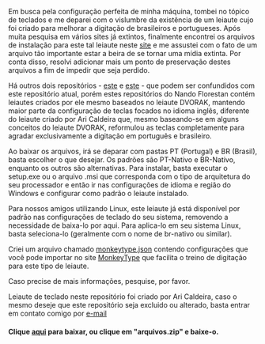 Em busca pela configuração perfeita de minha máquina, tombei no tópico de teclados e me deparei com o vislumbre da existência de um leiaute cujo foi criado para melhorar a digitação de brasileiros e portugueses. Após muita pesquisa em vários sites já extintos, finalmente encontrei os arquivos de instalação para este tal leiaute neste [site](http://www.xahlee.info/kbd/pt-nativo_keyboard_layout.html) e me assustei com o fato de um arquivo tão importante estar a beira de se tornar uma mídia extinta. Por conta disso, resolvi adicionar mais um ponto de preservação destes arquivos a fim de impedir que seja perdido.

Há outros dois repositórios - [este](https://github.com/nandoflorestan/nandvorak) e [este](https://github.com/nandoflorestan/teclado-br) - que podem ser confundidos com este repositório atual, porém estes repositórios do Nando Florestan contém leiautes criados por ele mesmo baseados no leiaute DVORAK, mantendo maior parte da configuração de teclas focados no idioma inglês, diferente do leiaute criado por Ari Caldeira que, mesmo baseando-se em alguns conceitos do leiaute DVORAK, reformulou as teclas completamente para agradar exclusivamente a digitação em português e brasileiro.

Ao baixar os arquivos, irá se deparar com pastas PT (Portugal) e BR (Brasil), basta escolher o que desejar. Os padrões são PT-Nativo e BR-Nativo, enquanto os outros são alternativas. Para instalar, basta executar o setup.exe ou o arquivo .msi que corresponda com o tipo de arquitetura do seu processador e então ir nas configurações de idioma e região do Windows e configurar como padrão o leiaute instalado.

Para nossos amigos utilizando Linux, este leiaute já está disponível por padrão nas configurações de teclado do seu sistema, removendo a necessidade de baixa-lo por aqui. Para aplica-lo em seu sistema Linux, basta seleciona-lo (geralmente com o nome de br-nativo ou similar).

Criei um arquivo chamado [monkeytype.json](https://github.com/rottakore/brasil-nativo/blob/main/monkeytype.json) contendo configurações que você pode importar no site [MonkeyType](https://www.monkeytype.com) que facilita o treino de digitação para este tipo de leiaute.

Caso precise de mais informações, pesquise, por favor.

Leiaute de teclado neste repositório foi criado por Ari Caldeira, caso o mesmo deseje que este repositório seja excluido ou alterado, basta entrar em contato comigo por [e-mail](mailto:lu.prudper@gmail.com)

#### Clique [aqui](https://github.com/rottakore/brasil-nativo/raw/refs/heads/main/arquivos.zip) para baixar, ou clique em "arquivos.zip" e baixe-o.
